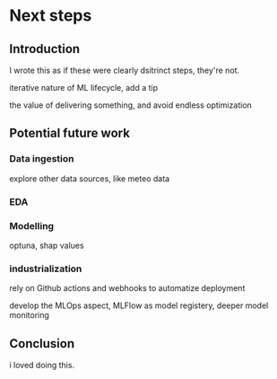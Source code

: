 # Next steps

## Introduction

I wrote this as if these were clearly dsitrinct steps, they're not.

iterative nature of ML lifecycle, add a tip 

the value of delivering something, and avoid endless optimization 

## Potential future work

### Data ingestion 

explore other data sources, like meteo data

### EDA

### Modelling

optuna, shap values

### industrialization

rely on Github actions and webhooks to automatize deployment 

develop the MLOps aspect, MLFlow as model registery, deeper model monitoring 

## Conclusion

i loved doing this.
